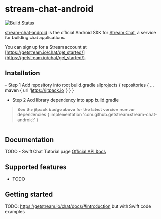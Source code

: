 # stream-chat-android

[![Build Status](https://travis-ci.com/GetStream/stream-chat-android.svg?branch=master)](https://travis-ci.com/GetStream/stream-chat-android)

[stream-chat-android](https://github.com/GetStream/stream-chat-android) is the official Android SDK for [Stream Chat](https://getstream.io/chat), a service for building chat applications.

You can sign up for a Stream account at [https://getstream.io/chat/get_started/](https://getstream.io/chat/get_started/).

## Installation
ּּּּ- Step 1 Add repository into root build.gradle
  allprojects {
      repositories {
      ...
      maven {
          url 'https://jitpack.io' }
      }
  }
  
  - Step 2 Add library dependency into app build.gradle
  > See the jitpack badge above for the latest version number
  dependencies {
    implementation 'com.github.getstream:stream-chat-android:<latest-version>'
  }
  
```bash
```

## Documentation

TODO - Swift Chat Tutorial page
[Official API Docs](https://getstream.io/chat/docs)

## Supported features

- TODO 

## Getting started


TODO: https://getstream.io/chat/docs/#introduction but with Swift code examples

